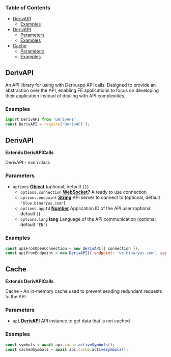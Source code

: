 <!-- Generated by documentation.js. Update this documentation by updating the source code. -->

### Table of Contents

-   [DerivAPI][1]
    -   [Examples][2]
-   [DerivAPI][3]
    -   [Parameters][4]
    -   [Examples][5]
-   [Cache][6]
    -   [Parameters][7]
    -   [Examples][8]

## DerivAPI

An API library for using with Deriv.app API calls. Designed to provide an
abstraction over the API, enabling FE applications to focus on developing
their application instead of dealing with API complexities.

### Examples

```javascript
import DerivAPI from 'DerivAPI';
const DerivAPI = require('DerivAPI');
```

## DerivAPI

**Extends DerivAPICalls**

DerivAPI - main class

### Parameters

-   `options` **[Object][9]**  (optional, default `{}`)
    -   `options.connection` **[WebSocket][10]?** A ready to use connection
    -   `options.endpoint` **[String][11]** API server to connect to (optional, default `'blue.binaryws.com'`)
    -   `options.appId` **[Number][12]** Application ID of the API user (optional, default `1`)
    -   `options.lang` **lang** Language of the API communication (optional, default `'EN'`)

### Examples

```javascript
const apiFromOpenConnection = new DerivAPI({ connection });
const apiFromEndpoint = new DerivAPI({ endpoint: 'ws.binaryws.com', appId: 1234 });
```

## Cache

**Extends DerivAPICalls**

Cache - An in-memory cache used to prevent sending redundant requests to the
API

### Parameters

-   `api` **[DerivAPI][13]** API instance to get data that is not cached

### Examples

```javascript
const symbols = await api.cache.activeSymbols();
const cachedSymbols = await api.cache.activeSymbols();
```

[1]: #derivapi

[2]: #examples

[3]: #derivapi-1

[4]: #parameters

[5]: #examples-1

[6]: #cache

[7]: #parameters-1

[8]: #examples-2

[9]: https://developer.mozilla.org/docs/Web/JavaScript/Reference/Global_Objects/Object

[10]: https://developer.mozilla.org/docs/WebSockets

[11]: https://developer.mozilla.org/docs/Web/JavaScript/Reference/Global_Objects/String

[12]: https://developer.mozilla.org/docs/Web/JavaScript/Reference/Global_Objects/Number

[13]: #derivapi
